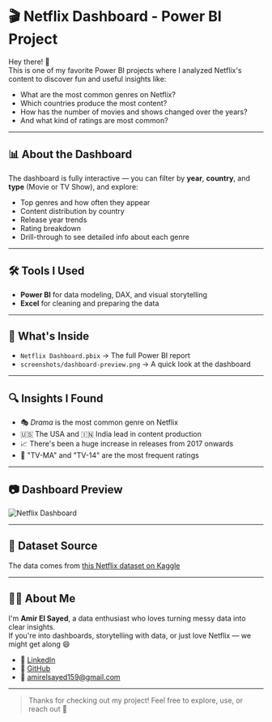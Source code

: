 # 🎬 Netflix Dashboard - Power BI Project

Hey there! 👋  
This is one of my favorite Power BI projects where I analyzed Netflix's content to discover fun and useful insights like:

- What are the most common genres on Netflix?
- Which countries produce the most content?
- How has the number of movies and shows changed over the years?
- And what kind of ratings are most common?

---

## 📊 About the Dashboard

The dashboard is fully interactive — you can filter by **year**, **country**, and **type** (Movie or TV Show), and explore:

- Top genres and how often they appear
- Content distribution by country
- Release year trends
- Rating breakdown
- Drill-through to see detailed info about each genre

---

## 🛠️ Tools I Used

- **Power BI** for data modeling, DAX, and visual storytelling
- **Excel** for cleaning and preparing the data

---

## 📁 What's Inside

- `Netflix Dashboard.pbix` → The full Power BI report
- `screenshots/dashboard-preview.png` → A quick look at the dashboard

---

## 🔍 Insights I Found

- 🎭 *Drama* is the most common genre on Netflix
- 🇺🇸 The USA and 🇮🇳 India lead in content production
- 📈 There's been a huge increase in releases from 2017 onwards
- 🔞 "TV-MA" and "TV-14" are the most frequent ratings

---

## 📷 Dashboard Preview

![Netflix Dashboard](screenshots/dashboard-preview.png)

---

## 📌 Dataset Source

The data comes from [this Netflix dataset on Kaggle](https://www.kaggle.com/datasets/shivamb/netflix-shows)

---

## 🙋‍♂️ About Me

I'm **Amir El Sayed**, a data enthusiast who loves turning messy data into clear insights.  
If you're into dashboards, storytelling with data, or just love Netflix — we might get along 😄

- 💼 [LinkedIn](https://www.linkedin.com/in/amiralsayed)  
- 🐙 [GitHub](https://github.com/AmirElsayed117)  
- 📧 [amirelsayed159@gmail.com](mailto:amirelsayed159@gmail.com)

---

> Thanks for checking out my project! Feel free to explore, use, or reach out 🚀

